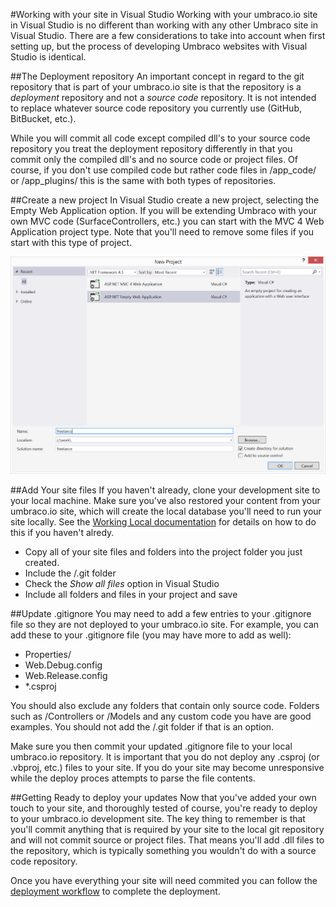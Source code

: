 #Working with your site in Visual Studio
Working with your umbraco.io site in Visual Studio is no different than working with any other Umbraco site in Visual Studio.  There are a few considerations to take into account when first setting up, but the process of developing Umbraco websites with Visual Studio is identical.

##The Deployment repository
An important concept in regard to the git repository that is part of your umbraco.io site is that the repository is a *deployment* repository and not a *source code* repository.  It is not intended to replace whatever source code repository you currently use (GitHub, BitBucket, etc.). 

While you will commit all code except compiled dll's to your source code repository you treat the deployment repository differently in that you commit only the compiled dll's and no source code or project files.  Of course, if you don't use compiled code but rather code files in /app_code/ or /app_plugins/ this is the same with both types of repositories.

##Create a new project
In Visual Studio create a new project, selecting the Empty Web Application option.  If you will be extending Umbraco with your own MVC code (SurfaceControllers, etc.) you can start with the MVC 4 Web Application project type.  Note that you'll need to remove some files if you start with this type of project.

![visualstudio](images/filenewproject.PNG)

##Add Your site files
If you haven't already, clone your development site to your local machine.  Make sure you've also restored your content from your umbraco.io site, which will create the local database you'll need to run your site locally.  See the [Working Local documentation](/Deployment/working-local.md) for details on how to do this if you haven't alredy.

- Copy all of your site files and folders into the project folder you just created. 
- Include the /.git folder
- Check the *Show all files* option in Visual Studio
- Include all folders and files in your project and save

##Update .gitignore
You may need to add a few entries to your .gitignore file so they are not deployed to your umbraco.io site.  For example, you can add these to your .gitignore file (you may have more to add as well):

- Properties/
- Web.Debug.config
- Web.Release.config
- *.csproj

You should also exclude any folders that contain only source code.  Folders such as /Controllers or /Models and any custom code you have are good examples.  You should not add the /.git folder if that is an option.

Make sure you then commit your updated .gitignore file to your local umbraco.io repository.  It is important that you do not deploy any .csproj (or .vbproj, etc.) files to your site.  If you do your site may become unresponsive while the deploy proces attempts to parse the file contents.

##Getting Ready to deploy your updates
Now that you've added your own touch to your site, and thoroughly tested of course, you're ready to deploy to your umbraco.io development site.  The key thing to remember is that you'll commit anything that is required by your site to the local git repository and will not commit source or project files.  That means you'll add .dll files to the repository, which is typically something you wouldn't do with a source code repository.

Once you have everything your site will need commited you can follow the [deployment workflow](/Deployment/index.md) to complete the deployment.
